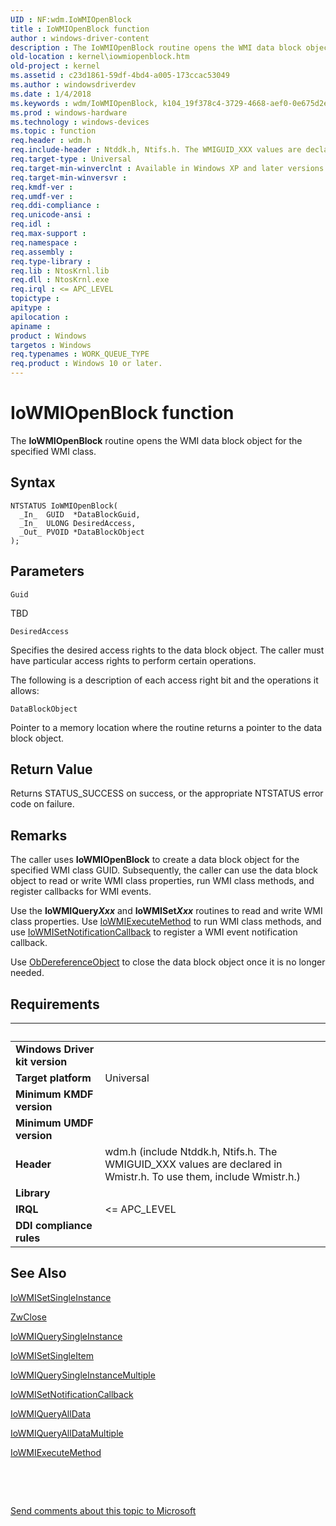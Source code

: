 ```yaml
---
UID : NF:wdm.IoWMIOpenBlock
title : IoWMIOpenBlock function
author : windows-driver-content
description : The IoWMIOpenBlock routine opens the WMI data block object for the specified WMI class.
old-location : kernel\iowmiopenblock.htm
old-project : kernel
ms.assetid : c23d1861-59df-4bd4-a005-173ccac53049
ms.author : windowsdriverdev
ms.date : 1/4/2018
ms.keywords : wdm/IoWMIOpenBlock, k104_19f378c4-3729-4668-aef0-0e675d2e1ae4.xml, kernel.iowmiopenblock, IoWMIOpenBlock, IoWMIOpenBlock routine [Kernel-Mode Driver Architecture]
ms.prod : windows-hardware
ms.technology : windows-devices
ms.topic : function
req.header : wdm.h
req.include-header : Ntddk.h, Ntifs.h. The WMIGUID_XXX values are declared in Wmistr.h. To use them, include Wmistr.h.
req.target-type : Universal
req.target-min-winverclnt : Available in Windows XP and later versions of the Windows operating system.
req.target-min-winversvr : 
req.kmdf-ver : 
req.umdf-ver : 
req.ddi-compliance : 
req.unicode-ansi : 
req.idl : 
req.max-support : 
req.namespace : 
req.assembly : 
req.type-library : 
req.lib : NtosKrnl.lib
req.dll : NtosKrnl.exe
req.irql : <= APC_LEVEL
topictype : 
apitype : 
apilocation : 
apiname : 
product : Windows
targetos : Windows
req.typenames : WORK_QUEUE_TYPE
req.product : Windows 10 or later.
---
```



# IoWMIOpenBlock function
The <b>IoWMIOpenBlock</b> routine opens the WMI data block object for the specified WMI class.

## Syntax

````
NTSTATUS IoWMIOpenBlock(
  _In_  GUID  *DataBlockGuid,
  _In_  ULONG DesiredAccess,
  _Out_ PVOID *DataBlockObject
);
````

## Parameters

`Guid`

TBD

`DesiredAccess`

Specifies the desired access rights to the data block object. The caller must have particular access rights to perform certain operations. 

The following is a description of each access right bit and the operations it allows:

`DataBlockObject`

Pointer to a memory location where the routine returns a pointer to the data block object.


## Return Value

Returns STATUS_SUCCESS on success, or the appropriate NTSTATUS error code on failure.

## Remarks

The caller uses <b>IoWMIOpenBlock</b> to create a data block object for the specified WMI class GUID. Subsequently, the caller can use the data block object to read or write WMI class properties, run WMI class methods, and register callbacks for WMI events.

Use the <b>IoWMIQuery<i>Xxx</i></b> and <b>IoWMISet<i>Xxx</i></b> routines to read and write WMI class properties. Use <a href="..\wdm\nf-wdm-iowmiexecutemethod.md">IoWMIExecuteMethod</a> to run WMI class methods, and use <a href="..\wdm\nf-wdm-iowmisetnotificationcallback.md">IoWMISetNotificationCallback</a> to register a WMI event notification callback.

Use <a href="..\wdm\nf-wdm-obdereferenceobject.md">ObDereferenceObject</a> to close the data block object once it is no longer needed.

## Requirements
| &nbsp; | &nbsp; |
| ---- |:---- |
| **Windows Driver kit version** |  |
| **Target platform** | Universal |
| **Minimum KMDF version** |  |
| **Minimum UMDF version** |  |
| **Header** | wdm.h (include Ntddk.h, Ntifs.h. The WMIGUID_XXX values are declared in Wmistr.h. To use them, include Wmistr.h.) |
| **Library** |  |
| **IRQL** | <= APC_LEVEL |
| **DDI compliance rules** |  |

## See Also

<a href="..\wdm\nf-wdm-iowmisetsingleinstance.md">IoWMISetSingleInstance</a>

<a href="..\wdm\nf-wdm-zwclose.md">ZwClose</a>

<a href="..\wdm\nf-wdm-iowmiquerysingleinstance.md">IoWMIQuerySingleInstance</a>

<a href="..\wdm\nf-wdm-iowmisetsingleitem.md">IoWMISetSingleItem</a>

<a href="..\wdm\nf-wdm-iowmiquerysingleinstancemultiple.md">IoWMIQuerySingleInstanceMultiple</a>

<a href="..\wdm\nf-wdm-iowmisetnotificationcallback.md">IoWMISetNotificationCallback</a>

<a href="..\wdm\nf-wdm-iowmiqueryalldata.md">IoWMIQueryAllData</a>

<a href="..\wdm\nf-wdm-iowmiqueryalldatamultiple.md">IoWMIQueryAllDataMultiple</a>

<a href="..\wdm\nf-wdm-iowmiexecutemethod.md">IoWMIExecuteMethod</a>

 

 

<a href="mailto:wsddocfb@microsoft.com?subject=Documentation%20feedback [kernel\kernel]:%20IoWMIOpenBlock routine%20 RELEASE:%20(1/4/2018)&amp;body=%0A%0APRIVACY STATEMENT%0A%0AWe use your feedback to improve the documentation. We don't use your email address for any other purpose, and we'll remove your email address from our system after the issue that you're reporting is fixed. While we're working to fix this issue, we might send you an email message to ask for more info. Later, we might also send you an email message to let you know that we've addressed your feedback.%0A%0AFor more info about Microsoft's privacy policy, see http://privacy.microsoft.com/en-us/default.aspx." title="Send comments about this topic to Microsoft">Send comments about this topic to Microsoft</a>